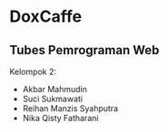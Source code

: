 # DoxCaffe

## Tubes Pemrograman Web

Kelompok 2:
- Akbar Mahmudin
- Suci Sukmawati
- Reihan Manzis Syahputra
- Nika Qisty Fatharani
